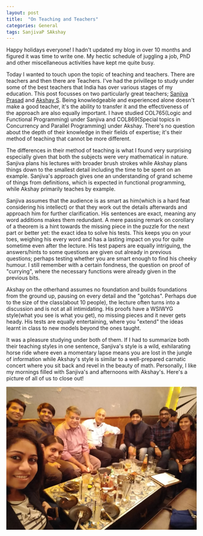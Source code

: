 ```yaml
---
layout: post
title:  "On Teaching and Teachers"
categories: General
tags: SanjivaP SAkshay
---
```


Happy holidays everyone! I hadn't updated my blog in over 10 months and figured it was time to write one. My hectic schedule of juggling a job, PhD and other miscellaneous 
activities have kept me quite busy.

Today I wanted to touch upon the topic of teaching and teachers. There are teachers and then there are Teachers. I've had the privillege to study under some of the best teachers that India has over various stages of my education. This post focusses on two particularly great teachers; [Sanjiva Prasad](https://www.cse.iitd.ernet.in/~sanjiva/) and [Akshay S](https://www.cse.iitb.ac.in/~akshayss/). Being knowledgeable and experienced alone doesn't make a good teacher, it's the ability to transfer it and the effectiveness of the approach are also equally important. I have studied COL765(Logic and Functional Programming) under Sanjiva and COL869(Special topics in Concurrency and Parallel Programming) under Akshay. There's no question about
the depth of their knowledge in their fields of expertise; it's their method of teaching that cannot be more different.

The differences in their method of teaching is what I found very surprising especially given that both the subjects were very mathematical in nature. Sanjiva plans his lectures with broader brush strokes while Akshay plans things down to the smallest detail including the time to be spent on an example. Sanjiva's approach gives one an understanding of grand scheme of things from definitions, which is expected in functional programming, while Akshay primarily teaches by example.

Sanjiva assumes that the audience is as smart as him(which is a hard feat considering his intellect) or that they work out the details afterwards and approach him for further clarification. His sentences are exact, meaning any word additions makes them redundant. A mere passing remark on corollary of a theorem is a hint towards the missing piece in the puzzle for the next part or better yet: the exact idea to solve his tests. This keeps you on your toes, weighing his every word and has a lasting impact on you for quite sometime even after the lecture. His test papers are equally intriguing, the answers/hints to some questions are given out already in previous questions; perhaps testing whether you are smart enough to find his cheeky humour. I still remember with a certain fondness, the question  on proof of "currying", where the necessary functions were already given in the previous bits.

Akshay on the otherhand assumes no foundation and builds foundations from the ground up, pausing on every detail and the "gotchas". Perhaps due to the size of the class(about 10 people), the lecture often turns into a discussion and is not at all intimidating. His proofs have a WSIWYG style(what you see is what you get), no missing pieces and it never gets heady. His tests are equally entertaining, where you "extend" the ideas learnt in class to new models beyond the ones taught. 

It was a pleasure studying under both of them. If I had to summarize both their teaching styles in one sentence, Sanjiva's style is a wild, exhilarating horse ride where even a momentary lapse means  you are lost in the jungle of information while Akshay's style is similar to a  well-prepared carnatic concert where you sit back and revel in the beauty of math. Personally, I like my mornings filled with Sanjiva's and afternoons with Akshay's. Here's a picture of all of us to close out!

![COL869](/assets/personal/COL869.jpeg)